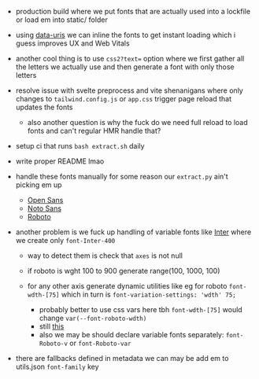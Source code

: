 -   production build where we put fonts that are actually used into a lockfile or load em into static/ folder
-   using [data-uris](https://css-tricks.com/data-uris/) we can inline the fonts to get instant loading which i guess improves UX and Web Vitals
-   another cool thing is to use `css2?text=` option where we first gather all the letters we actually use and then generate a font with only those letters
-   resolve issue with svelte preprocess and vite shenanigans where only changes to `tailwind.config.js` or `app.css` trigger page reload that updates the fonts
    -   also another question is why the fuck do we need full reload to load fonts and can't regular HMR handle that?
-   setup ci that runs `bash extract.sh` daily
-   write proper README lmao
-   handle these fonts manually for some reason our `extract.py` ain't picking em up
    -   [Open Sans](https://fonts.google.com/specimen/Open+Sans)
    -   [Noto Sans](https://fonts.google.com/noto/specimen/Noto+Sans)
    -   [Roboto](https://fonts.google.com/specimen/Roboto)
-   another problem is we fuck up handling of variable fonts like [Inter](https://fonts.google.com/specimen/Inter?sort=popularity) where we create only `font-Inter-400`

    -   way to detect them is check that `axes` is not null
    -   if roboto is wght 100 to 900 generate range(100, 1000, 100)
    -   for any other axis generate dynamic utilities like eg for roboto `font-wdth-[75]` which in turn is `font-variation-settings: 'wdth' 75;`

        -   probably better to use css vars here tbh `font-wdth-[75]` would change `var(--font-roboto-wdth)`
        -   still [this](https://www.npmjs.com/package/tailwind-variable-font)
        -   also we may be should declare variable fonts separately: `font-Roboto-v` or `font-Roboto-var`

-   there are fallbacks defined in metadata we can may be add em to utils.json `font-family` key
